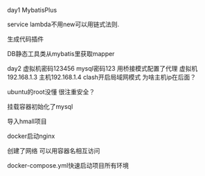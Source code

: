 day1 MybatisPlus

service lambda不用new可以用链式法则.

生成代码插件

DB静态工具类从mybatis里获取mapper

day2
虚拟机密码123456 mysql密码123 用桥接模式配置了代理 虚拟机192.168.1.3 主机192.168.1.4 clash开启局域网模式   为啥主机ip在后面？

ubuntu的root没懂 很注重安全？

挂载容器初始化了mysql

导入hmall项目

docker启动nginx

创建了网络 可以用容器名相互访问

docker-compose.yml快速启动项目所有环境